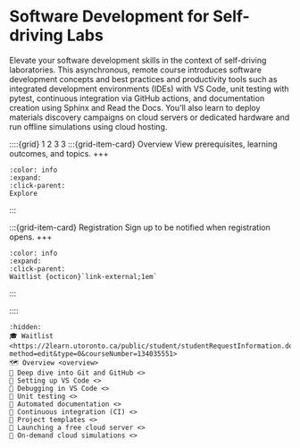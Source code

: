 

<!--- WARNING: THIS IS AN AUTO-GENERATED FILE. DO NOT EDIT DIRECTLY. Instead,
edit in docs/course-data.yaml and run the `scripts/generate_overviews.py` file
or modify src/ac_microcourses/index.md.jinja. --->
# Software Development for Self-driving Labs

Elevate your software development skills in the context of self-driving laboratories. This asynchronous, remote course introduces software development concepts and best practices and productivity tools such as integrated development environments (IDEs) with VS Code, unit testing with pytest, continuous integration via GitHub actions, and documentation creation using Sphinx and Read the Docs. You'll also learn to deploy materials discovery campaigns on cloud servers or dedicated hardware and run offline simulations using cloud hosting.

::::{grid} 1 2 3 3
:::{grid-item-card}  Overview
View prerequisites, learning outcomes, and topics.
+++
```{button-ref} overview
:color: info
:expand:
:click-parent:
Explore
```
:::

:::{grid-item-card}  Registration
Sign up to be notified when registration opens.
+++
```{button-link} https://2learn.utoronto.ca/public/student/studentRequestInformation.do?method=edit&type=0&courseNumber=134035551
:color: info
:expand:
:click-parent:
Waitlist {octicon}`link-external;1em`
```

:::

::::


```{toctree}
:hidden:
🎓 Waitlist <https://2learn.utoronto.ca/public/student/studentRequestInformation.do?method=edit&type=0&courseNumber=134035551>
🗺️ Overview <overview>
🧩 Deep dive into Git and GitHub <>
🧩 Setting up VS Code <>
🧩 Debugging in VS Code <>
🧩 Unit testing <>
🧩 Automated documentation <>
🧩 Continuous integration (CI) <>
🧩 Project templates <>
🧩 Launching a free cloud server <>
🧩 On-demand cloud simulations <>
```
